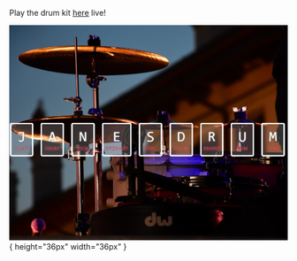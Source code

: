 Play the drum kit [here](https://janesdrumkit.netlify.app/) live!

![drumkit](images/screenshot.png){ height="36px" width="36px" }
